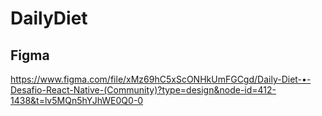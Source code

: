 # DailyDiet

## Figma
https://www.figma.com/file/xMz69hC5xScONHkUmFGCgd/Daily-Diet-•-Desafio-React-Native-(Community)?type=design&node-id=412-1438&t=lv5MQn5hYJhWE0Q0-0

